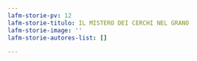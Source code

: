 ```yaml
---
lafm-storie-pv: 12
lafm-storie-titulo: IL MISTERO DEI CERCHI NEL GRANO
lafm-storie-image: ''
lafm-storie-autores-list: []

---
```

